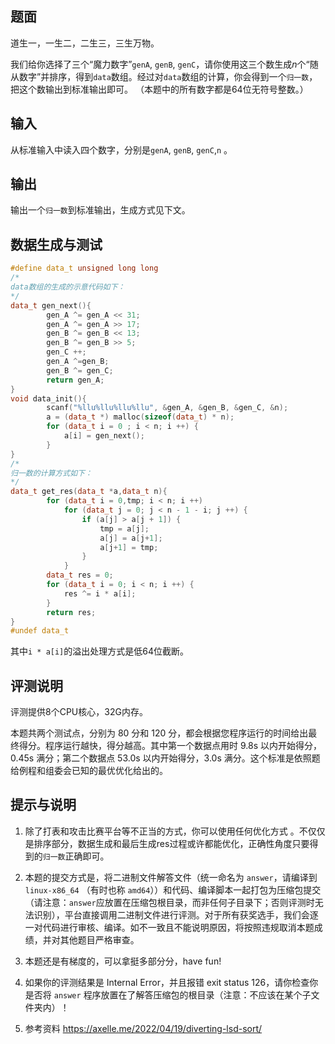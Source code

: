 ## 题面

道生一，一生二，二生三，三生万物。

我们给你选择了三个“魔力数字”`genA`, `genB`, `genC`，请你使用这三个数生成$n$个“随从数字”并排序，得到`data`数组。经过对`data`数组的计算，你会得到一个`归一数`，把这个数输出到标准输出即可。
（本题中的所有数字都是64位无符号整数。）

## 输入

从标准输入中读入四个数字，分别是`genA`, `genB`, `genC`,`n` 。

## 输出

输出一个`归一数`到标准输出，生成方式见下文。

## 数据生成与测试

```cpp
#define data_t unsigned long long
/*
data数组的生成的示意代码如下：
*/
data_t gen_next(){
        gen_A ^= gen_A << 31;
        gen_A ^= gen_A >> 17;
        gen_B ^= gen_B << 13; 
        gen_B ^= gen_B >> 5;
        gen_C ++;
        gen_A ^=gen_B;
        gen_B ^= gen_C;
        return gen_A;        
}
void data_init(){
        scanf("%llu%llu%llu%llu", &gen_A, &gen_B, &gen_C, &n);
        a = (data_t *) malloc(sizeof(data_t) * n);
    	for (data_t i = 0 ; i < n; i ++) {
            a[i] = gen_next();
        }
}
/*
归一数的计算方式如下：
*/
data_t get_res(data_t *a,data_t n){
        for (data_t i = 0,tmp; i < n; i ++)
            for (data_t j = 0; j < n - 1 - i; j ++) {
                if (a[j] > a[j + 1]) {
                    tmp = a[j];
                    a[j] = a[j+1];
                    a[j+1] = tmp;
                }
            }
        data_t res = 0;
        for (data_t i = 0; i < n; i ++) {
            res ^= i * a[i];
        }
        return res;
}
#undef data_t
```

其中`i * a[i]`的溢出处理方式是低64位截断。

## 评测说明

评测提供8个CPU核心，32G内存。

本题共两个测试点，分别为 80 分和 120 分，都会根据您程序运行的时间给出最终得分。程序运行越快，得分越高。其中第一个数据点用时 9.8s 以内开始得分，0.45s 满分；第二个数据点 53.0s 以内开始得分，3.0s 满分。这个标准是依照题给例程和组委会已知的最优优化给出的。

## 提示与说明

1. 除了打表和攻击比赛平台等不正当的方式，你可以使用任何优化方式 。不仅仅是排序部分，数据生成和最后生成res过程或许都能优化，正确性角度只要得到的`归一数`正确即可。

2. 本题的提交方式是，将二进制文件解答文件（统一命名为 `answer`，请编译到 `linux-x86_64` （有时也称 `amd64`））和代码、编译脚本一起打包为压缩包提交（请注意：`answer`应放置在压缩包根目录，而非任何子目录下；否则评测时无法识别），平台直接调用二进制文件进行评测。对于所有获奖选手，我们会逐一对代码进行审核、编译。如不一致且不能说明原因，将按照违规取消本题成绩，并对其他题目严格审查。

3. 本题还是有梯度的，可以拿挺多部分分，have fun!

4. 如果你的评测结果是 Internal Error，并且报错 exit status 126，请你检查你是否将 `answer` 程序放置在了解答压缩包的根目录（注意：不应该在某个子文件夹内）！

5. 参考资料 <https://axelle.me/2022/04/19/diverting-lsd-sort/>